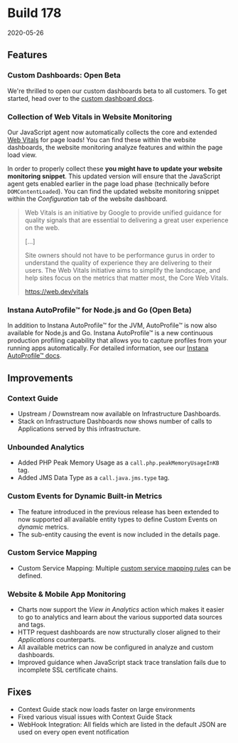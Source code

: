 # Build 178

2020-05-26

## Features

### Custom Dashboards: Open Beta

We're thrilled to open our custom dashboards beta to all customers. To get started, head over to the [custom dashboard docs](https://docs.instana.io/custom_dashboards/).

### Collection of Web Vitals in Website Monitoring

Our JavaScript agent now automatically collects the core and extended [Web Vitals](https://web.dev/vitals/) for page loads! You can find these within the website dashboards, the website monitoring analyze features and within the page load view.

In order to properly collect these **you might have to update your website monitoring snippet**. This updated version will ensure that the JavaScript agent gets enabled earlier in the page load phase (technically before `DOMContentLoaded`). You can find the updated website monitoring snippet within the *Configuration* tab of the website dashboard.

> Web Vitals is an initiative by Google to provide unified guidance for quality signals that are essential to delivering a great user experience on the web.
>
> […]
>
> Site owners should not have to be performance gurus in order to understand the quality of experience they are delivering to their users. The Web Vitals initiative aims to simplify the landscape, and help sites focus on the metrics that matter most, the Core Web Vitals.
>
> <a href="https://web.dev/vitals">https://web.dev/vitals</a>

### Instana AutoProfile™ for Node.js and Go (Open Beta)

In addition to Instana AutoProfile™ for the JVM, AutoProfile™ is now also available for Node.js and Go. Instana AutoProfile™ is a new continuous production profiling capability that allows you to capture profiles from your running apps automatically. For detailed information, see our [Instana AutoProfile™ docs](https://docs.instana.io/profiling/).


## Improvements

### Context Guide

- Upstream / Downstream now available on Infrastructure Dashboards.
- Stack on Infrastructure Dashboards now shows number of calls to Applications served by this infrastructure.

### Unbounded Analytics

- Added PHP Peak Memory Usage as a `call.php.peakMemoryUsageInKB` tag.
- Added JMS Data Type as a `call.java.jms.type` tag.

### Custom Events for Dynamic Built-in Metrics

- The feature introduced in the previous release has been extended to now supported all available entity types to define Custom Events on _dynamic_ metrics.
- The sub-entity causing the event is now included in the details page.

### Custom Service Mapping

- Custom Service Mapping: Multiple [custom service mapping rules](https://docs.instana.io/application_monitoring/services/#customize-service-mapping) can be defined.

### Website & Mobile App Monitoring

 - Charts now support the *View in Analytics* action which makes it easier to go to analytics and learn about the various supported data sources and tags.
 - HTTP request dashboards are now structurally closer aligned to their *Applications* counterparts.
 - All available metrics can now be configured in analyze and custom dashboards.
 - Improved guidance when JavaScript stack trace translation fails due to incomplete SSL certificate chains.

## Fixes

- Context Guide stack now loads faster on large environments
- Fixed various visual issues with Context Guide Stack
- WebHook Integration: All fields which are listed in the default JSON are used on every open event notification 
